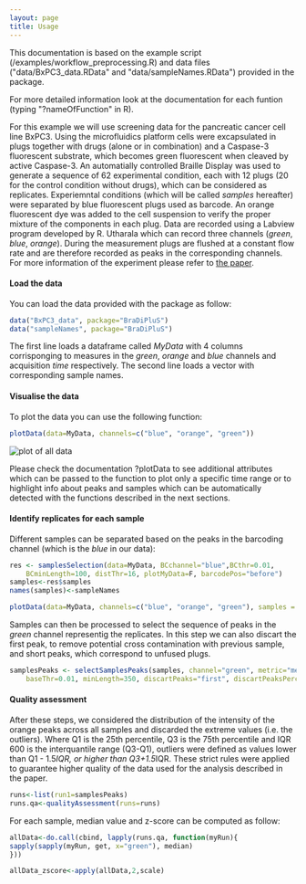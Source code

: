 ```yaml
---
layout: page
title: Usage
---
```


This documentation is based on the example script (/examples/workflow_preprocessing.R) and data files ("data/BxPC3_data.RData" and "data/sampleNames.RData") provided in the package.

For more detailed information look at the documentation for each funtion (typing "?nameOfFunction" in R).


For this example we will use screening data for the pancreatic cancer cell line BxPC3. Using the microfluidics platform cells were excapsulated in plugs together with drugs (alone or in combination) and a Caspase-3 fluorescent substrate, which becomes green fluorescent when cleaved by active Caspase-3. An automatially controlled Braille Display was used to generate a sequence of 62 experimental condition, each with 12 plugs (20 for the control condition without drugs), which can be considered as replicates. Experiemntal conditions (which will be called *samples* hereafter) were separated by blue fluorescent plugs used as barcode. An orange fluorescent dye was added to the cell suspension to verify the proper mixture of the components in each plug. Data are recorded using a Labview program developed by R. Utharala which can record three channels (*green*, *blue*, *orange*). During the measurement plugs are flushed at a constant flow rate and are therefore recorded as peaks in the corresponding channels. For more information of the experiment please refer to [the paper](http://biorxiv.org/content/early/2016/12/14/093906).


#### Load the data

You can load the data provided with the package as follow:

```R
data("BxPC3_data", package="BraDiPluS")
data("sampleNames", package="BraDiPluS")
```

The first line loads a dataframe called *MyData* with 4 columns corrisponging to measures in the *green*, *orange* and *blue* channels and acquisition *time* respectively. The second line loads a vector with corresponding sample names.

#### Visualise the data

To plot the data you can use the following function:

```R
plotData(data=MyData, channels=c("blue", "orange", "green"))
```

![plot of all data](https://github.com/saezlab/BraDiPluS/blob/gh-pages/public/fig/allData.png)

Please check the documentation ?plotData to see additional attributes which can be passed to the function to plot only a specific time range or to highlight info about peaks and samples which can be automatically detected with the functions described in the next sections.

#### Identify replicates for each sample

Different samples can be separated based on the peaks in the barcoding channel (which is the *blue* in our data):

```R
res <- samplesSelection(data=MyData, BCchannel="blue",BCthr=0.01,
	BCminLength=100, distThr=16, plotMyData=F, barcodePos="before")
samples<-res$samples
names(samples)<-sampleNames

plotData(data=MyData, channels=c("blue", "orange", "green"), samples = samples)
```

Samples can then be processed to select the sequence of peaks in the *green* channel representig the replicates. In this step we can also discart the first peak, to remove potential cross contamination with previous sample, and short peaks, which correspond to unfused plugs.

```R
samplesPeaks <- selectSamplesPeaks(samples, channel="green", metric="median",
	baseThr=0.01, minLength=350, discartPeaks="first", discartPeaksPerc=5)
```

#### Quality assessment

After these steps, we considered the distribution of the intensity of the orange peaks across all samples and discarded the extreme values (i.e. the outliers). Where Q1 is the 25th percentile, Q3 is the 75th percentile and IQR
600 is the interquantile range (Q3-Q1), outliers were defined as values lower than Q1 - 1.5*IQR, or higher than Q3+1.5*IQR. These strict rules were applied to guarantee higher quality of the data used for the analysis described in the paper.

```R
runs<-list(run1=samplesPeaks)
runs.qa<-qualityAssessment(runs=runs)
```

For each sample, median value and z-score can be computed as follow:

```R
allData<-do.call(cbind, lapply(runs.qa, function(myRun){
sapply(sapply(myRun, get, x="green"), median)
}))

allData_zscore<-apply(allData,2,scale)
```


